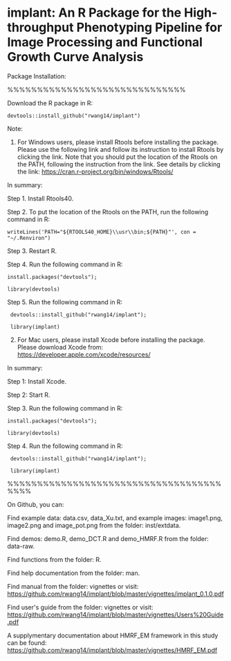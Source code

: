 # implant: An R Package for the High-throughput Phenotyping Pipeline for Image Processing and Functional Growth Curve Analysis

Package Installation:

%%%%%%%%%%%%%%%%%%%%%%%%%%%%%%

Download the R package in R:

    devtools::install_github("rwang14/implant")

Note: 

1. For Windows users, please install Rtools before installing the package. Please use the following link and follow its instruction to install Rtools by clicking the link. Note that you should put the location of the Rtools on the PATH, following the instruction from the link. See details by clicking the link: https://cran.r-project.org/bin/windows/Rtools/

  In summary:

  Step 1. Install Rtools40.

  Step 2. To put the location of the Rtools on the PATH, run the following command in R:

    writeLines('PATH="${RTOOLS40_HOME}\\usr\\bin;${PATH}"', con = "~/.Renviron")

  Step 3. Restart R.

  Step 4. Run the following command in R:
    
    install.packages("devtools");

    library(devtools)

  Step 5. Run the following command in R:
  
     devtools::install_github("rwang14/implant");
     
     library(implant)


2. For Mac users, please install Xcode before installing the package. Please download Xcode from: https://developer.apple.com/xcode/resources/

  In summary:

  Step 1: Install Xcode.

  Step 2: Start R.

  Step 3. Run the following command in R:
    
    install.packages("devtools");

    library(devtools)

  Step 4. Run the following command in R:
  
     devtools::install_github("rwang14/implant");
     
     library(implant)
%%%%%%%%%%%%%%%%%%%%%%%%%%%%%%%%%%%%%%%%

On Github, you can:

Find example data: data.csv, data_Xu.txt, and example images: image1.png, image2.png and image_pot.png from the folder: inst/extdata.

Find demos: demo.R, demo_DCT.R and demo_HMRF.R from the folder: data-raw.

Find functions from the folder: R.

Find help documentation from the folder: man.

Find manual from the  folder: vignettes or visit: https://github.com/rwang14/implant/blob/master/vignettes/implant_0.1.0.pdf

Find user's guide from the folder: vignettes or visit: https://github.com/rwang14/implant/blob/master/vignettes/Users%20Guide.pdf

A supplymentary documentation about HMRF_EM framework in this study can be found: https://github.com/rwang14/implant/blob/master/vignettes/HMRF_EM.pdf
